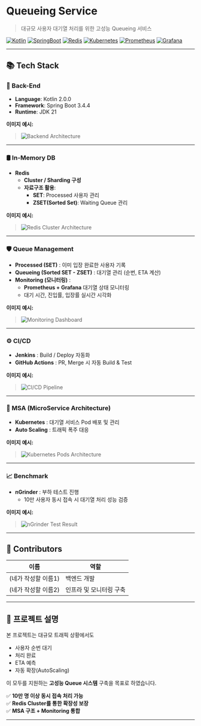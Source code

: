 # Queueing Service

> 대규모 사용자 대기열 처리를 위한 고성능 Queueing 서비스

[![Kotlin](https://img.shields.io/badge/Kotlin-2.0.0-blueviolet)](https://kotlinlang.org/)
[![SpringBoot](https://img.shields.io/badge/SpringBoot-3.4.4-brightgreen)](https://spring.io/projects/spring-boot)
[![Redis](https://img.shields.io/badge/Redis-Cluster%2FSharding-red)](https://redis.io/)
[![Kubernetes](https://img.shields.io/badge/Kubernetes-MSA-blue)](https://kubernetes.io/)
[![Prometheus](https://img.shields.io/badge/Prometheus-Monitoring-orange)](https://prometheus.io/)
[![Grafana](https://img.shields.io/badge/Grafana-Visualization-yellow)](https://grafana.com/)

---

## 📚 Tech Stack

### 🚀 Back-End
- **Language**: Kotlin 2.0.0
- **Framework**: Spring Boot 3.4.4
- **Runtime**: JDK 21

**이미지 예시:**
> ![Backend Architecture](<백엔드 아키텍처 이미지 링크>)

---

### 🛢️ In-Memory DB
- **Redis**
    - **Cluster / Sharding 구성**
    - **자료구조 활용**:
        - **SET**: Processed 사용자 관리
        - **ZSET(Sorted Set)**: Waiting Queue 관리

**이미지 예시:**
> ![Redis Cluster Architecture](<레디스 클러스터 이미지 링크>)

---

### 🛡️ Queue Management

- **Processed (SET)** : 이미 입장 완료한 사용자 기록
- **Queueing (Sorted SET - ZSET)** : 대기열 관리 (순번, ETA 계산)
- **Monitoring (모니터링)** :
    - **Prometheus + Grafana** 대기열 상태 모니터링
    - 대기 시간, 진입률, 입장률 실시간 시각화

**이미지 예시:**
> ![Monitoring Dashboard](<프로메테우스-그래파나 대시보드 이미지 링크>)

---

### ⚙️ CI/CD

- **Jenkins** : Build / Deploy 자동화
- **GitHub Actions** : PR, Merge 시 자동 Build & Test

**이미지 예시:**
> ![CI/CD Pipeline](<젠킨스 or GitHub Actions 파이프라인 이미지 링크>)

---

### 🧩 MSA (MicroService Architecture)

- **Kubernetes** : 대기열 서비스 Pod 배포 및 관리
- **Auto Scaling** : 트래픽 폭주 대응

**이미지 예시:**
> ![Kubernetes Pods Architecture](<쿠버네티스 아키텍처 이미지 링크>)

---

### 📈 Benchmark

- **nGrinder** : 부하 테스트 진행
    - 10만 사용자 동시 접속 시 대기열 처리 성능 검증

**이미지 예시:**
> ![nGrinder Test Result](<nGrinder 테스트 결과 그래프 링크>)

---

## 👥 Contributors

| 이름 | 역할 |
|-----|------|
| (네가 작성할 이름1) | 백엔드 개발 |
| (네가 작성할 이름2) | 인프라 및 모니터링 구축 |

---

## 📄 프로젝트 설명

본 프로젝트는 대규모 트래픽 상황에서도
- 사용자 순번 대기
- 처리 완료
- ETA 예측
- 자동 확장(AutoScaling)

이 모두를 지원하는 **고성능 Queue 시스템** 구축을 목표로 하였습니다.

✅ **10만 명 이상 동시 접속 처리 가능**  
✅ **Redis Cluster를 통한 확장성 보장**  
✅ **MSA 구조 + Monitoring 통합**

---
